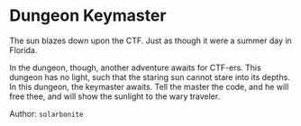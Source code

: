 # Dungeon Keymaster

The sun blazes down upon the CTF. Just as though it were a summer day in Florida.

In the dungeon, though, another adventure awaits for CTF-ers. This dungeon has no light, such that the staring sun cannot stare into its depths. In this dungeon, the keymaster awaits. Tell the master the code, and he will free thee, and will show the sunlight to the wary traveler.

Author: `solarbonite`
